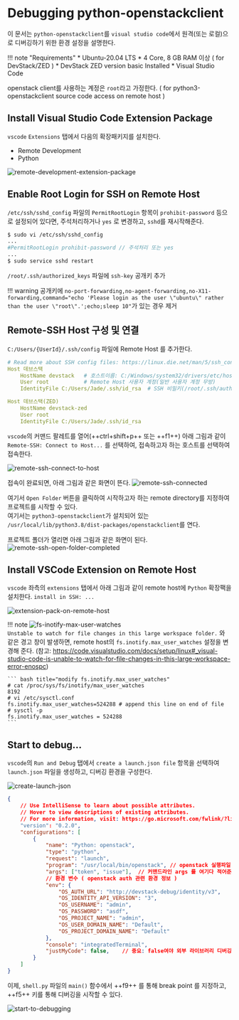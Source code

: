 # Debugging python-openstackclient

이 문서는 `python-openstackclient`를 `visual studio code`에서 원격(또는 로컬)으로 디버깅하기 위한 환경 설정을 설명한다.

!!! note "Requirements"
    * Ubuntu-20.04 LTS
    * 4 Core, 8 GB RAM 이상 ( for DevStack/ZED )
    * DevStack ZED version basic Installed
    * Visual Studio Code

openstack client를 사용하는 계정은 `root`라고 가정한다. ( for python3-openstackclient source code access on remote host )

## Install Visual Studio Code Extension Package

`vscode` `Extensions` 탭에서 다음의 확장패키지를 설치한다.

* Remote Development
* Python

![remote-development-extension-package](img/vscode-extension-pack-remote-development.png)

## Enable Root Login for SSH on Remote Host

`/etc/ssh/sshd_config` 파일의 `PermitRootLogin` 항목이 `prohibit-password` 등으로 설정되어 있다면, 주석처리하거나 `yes` 로 변경하고, `sshd`를 재시작해준다.
``` bash title="enable root ssh"
$ sudo vi /etc/ssh/sshd_config
...
#PermitRootLogin prohibit-password // 주석처리 또는 yes
...
$ sudo service sshd restart
```

`/root/.ssh/authorized_keys` 파일에 `ssh-key` 공개키 추가

!!! warning
    공개키에 `no-port-forwarding,no-agent-forwarding,no-X11-forwarding,command="echo 'Please login as the user \"ubuntu\" rather than the user \"root\".';echo;sleep 10"`가 있는 경우 제거

## Remote-SSH Host 구성 및 연결

`C:/Users/{UserId}/.ssh/config` 파일에 Remote Host 를 추가한다.
``` yaml title="C:/Users/Jade/.ssh/config"
# Read more about SSH config files: https://linux.die.net/man/5/ssh_config
Host 데브스택
    HostName devstack   # 호스트이름: C:/Windows/system32/drivers/etc/hosts 파일에 등록, IP도 가능
    User root           # Remote Host 사용자 계정(일반 사용자 계정 무방)
    IdentityFile C:/Users/Jade/.ssh/id_rsa  # SSH 비밀키(/root/.ssh/authorized_keys에 등록된 키와 Pair)

Host 데브스택(ZED)
    HostName devstack-zed
    User root
    IdentityFile C:/Users/Jade/.ssh/id_rsa       
```

`vscode`의 커맨드 팔레트를 열어(++ctrl+shift+p++ 또는 ++f1++) 아래 그림과 같이 `Remote-SSH: Connect to Host...` 를 선택하여, 접속하고자 하는 호스트를 선택하여 접속한다.

![remote-ssh-connect-to-host](img/vscode-remote-ssh-connect-to-host.png)

접속이 완료되면, 아래 그림과 같은 화면이 뜬다.
![remote-ssh-connected](img/vscode-remote-ssh-connected.png)

여기서 `Open Folder` 버튼을 클릭하여 시작하고자 하는 remote directory를 지정하여 프로젝트를 시작할 수 있다.  
여기서는 `python3-openstackclient`가 설치되어 있는 `/usr/local/lib/python3.8/dist-packages/openstackclient`를 연다.

프로젝트 폴더가 열리면 아래 그림과 같은 화면이 된다.
![remote-ssh-open-folder-completed](img/vscode-remote-ssh-open-folder-completed.png)

## Install VSCode Extension on Remote Host

`vscode` 좌측의 `extensions` 탭에서 아래 그림과 같이 remote host에 `Python` 확장팩을 설치한다. `install in SSH: ...`

![extension-pack-on-remote-host](img/vscode-extension-pack-on-remote-host.png)

!!! note
    ![fs-inotify-max-user-watches](img/warning-max-user-watches.png)  
    `Unstable to watch for file changes in this large workspace folder.` 와 같은 경고 창이 발생하면, remote host의 `fs.inotify.max_user_watches` 설정을 변경해 준다. (참고: https://code.visualstudio.com/docs/setup/linux#_visual-studio-code-is-unable-to-watch-for-file-changes-in-this-large-workspace-error-enospc)

    ``` bash title="modify fs.inotify.max_user_watches"
    # cat /proc/sys/fs/inotify/max_user_watches
    8192
    # vi /etc/sysctl.conf
    fs.inotify.max_user_watches=524288 # append this line on end of file
    # sysctl -p
    fs.inotify.max_user_watches = 524288
    ```

## Start to debug...

`vscode`의 `Run and Debug` 탭에서 `create a launch.json file` 항목을 선택하여 `launch.json` 파일을 생성하고, 디버깅 환경을 구성한다.

![create-launch-json](img/vscode-run-and-debug-create-launch-json.png)

``` json title=".vscode/launch.json"
{
    // Use IntelliSense to learn about possible attributes.
    // Hover to view descriptions of existing attributes.
    // For more information, visit: https://go.microsoft.com/fwlink/?linkid=830387
    "version": "0.2.0",
    "configurations": [
        {
            "name": "Python: openstack",
            "type": "python",
            "request": "launch",
            "program": "/usr/local/bin/openstack", // openstack 실행파일 경로
            "args": ["token", "issue"],  // 커맨드라인 args 를 여기다 적어준다.
            // 환경 변수 ( openstack auth 관련 환경 정보 )
            "env": {    
                "OS_AUTH_URL": "http://devstack-debug/identity/v3",
                "OS_IDENTITY_API_VERSION": "3",
                "OS_USERNAME": "admin",
                "OS_PASSWORD": "asdf",
                "OS_PROJECT_NAME": "admin",
                "OS_USER_DOMAIN_NAME": "Default",
                "OS_PROJECT_DOMAIN_NAME": "Default"
            },
            "console": "integratedTerminal",
            "justMyCode": false,    // 중요: false여야 외부 라이브러리 디버깅 가능
        }
    ]
}
```

이제, `shell.py` 파일의 `main()` 함수에서 ++f9++ 를 통해 break point 를 지정하고, ++f5++ 키를 통해 디버깅을 시작할 수 있다.

![start-to-debugging](img/vscode-start-to-debugging.png)





